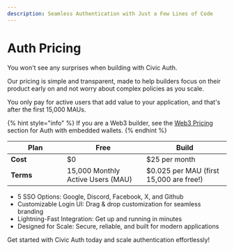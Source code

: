 ```yaml
---
description: Seamless Authentication with Just a Few Lines of Code
---
```


# Auth Pricing

You won't see any surprises when building with Civic Auth.&#x20;

Our pricing is simple and transparent, made to help builders focus on their product early on and not worry about complex policies as you scale.&#x20;

You only pay for active users that add value to your application, and that's after the first 15,000 MAUs.&#x20;

{% hint style="info" %}
If you are a Web3 builder, see the [Web3 Pricing](web3/auth-+-embedded-wallets-pricing.md) section for Auth with embedded wallets.
{% endhint %}

<table><thead><tr><th width="113">Plan</th><th>Free</th><th>Build</th></tr></thead><tbody><tr><td><strong>Cost</strong></td><td>$0</td><td>$25 per month</td></tr><tr><td><strong>Terms</strong></td><td>15,000 Monthly Active Users (MAU)</td><td>$0.025 per MAU (first 15,000 are free!)</td></tr></tbody></table>

* 5 SSO Options: Google, Discord, Facebook, X, and Github
* Customizable Login UI: Drag & drop customization for seamless branding
* Lightning-Fast Integration: Get up and running in minutes
* Designed for Scale: Secure, reliable, and built for modern applications

Get started with Civic Auth today and scale authentication effortlessly!
